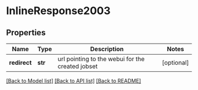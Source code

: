 # InlineResponse2003

## Properties
Name | Type | Description | Notes
------------ | ------------- | ------------- | -------------
**redirect** | **str** | url pointing to the webui for the created jobset | [optional] 

[[Back to Model list]](../README.md#documentation-for-models) [[Back to API list]](../README.md#documentation-for-api-endpoints) [[Back to README]](../README.md)



